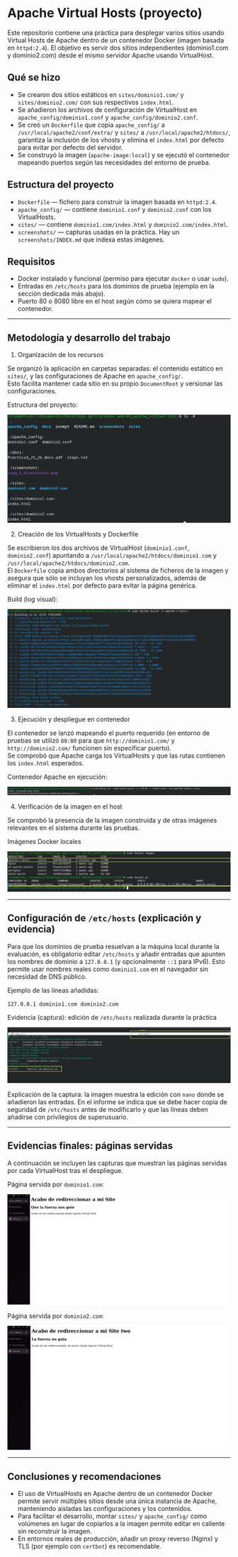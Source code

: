 # Apache Virtual Hosts (proyecto)

Este repositorio contiene una práctica para desplegar varios sitios usando Virtual Hosts de Apache dentro de un contenedor Docker (imagen basada en `httpd:2.4`). El objetivo es servir dos sitios independientes (dominio1.com y dominio2.com) desde el mismo servidor Apache usando VirtualHost.

## Qué se hizo
- Se crearon dos sitios estáticos en `sites/dominio1.com/` y `sites/dominio2.com/` con sus respectivos `index.html`.
- Se añadieron los archivos de configuración de VirtualHost en `apache_config/dominio1.conf` y `apache_config/dominio2.conf`.
- Se creó un `Dockerfile` que copia `apache_config/` a `/usr/local/apache2/conf/extra/` y `sites/` a `/usr/local/apache2/htdocs/`, garantiza la inclusión de los vhosts y elimina el `index.html` por defecto para evitar por defecto del servidor.
- Se construyó la imagen (`apache-image:local`) y se ejecutó el contenedor mapeando puertos según las necesidades del entorno de prueba.

## Estructura del proyecto
- `Dockerfile` — fichero para construir la imagen basada en `httpd:2.4`.
- `apache_config/` — contiene `dominio1.conf` y `dominio2.conf` con los VirtualHosts.
- `sites/` — contiene `dominio1.com/index.html` y `dominio2.com/index.html`.
- `screenshots/` — capturas usadas en la práctica. Hay un `screenshots/INDEX.md` que indexa estas imágenes.

## Requisitos
- Docker instalado y funcional (permiso para ejecutar `docker` o usar `sudo`).
- Entradas en `/etc/hosts` para los dominios de prueba (ejemplo en la sección dedicada más abajo).
- Puerto 80 o 8080 libre en el host según cómo se quiera mapear el contenedor.

---

## Metodología y desarrollo del trabajo

1) Organización de los recursos

Se organizó la aplicación en carpetas separadas: el contenido estático en `sites/`, y las configuraciones de Apache en `apache_config/`.  
Esto facilita mantener cada sitio en su propio `DocumentRoot` y versionar las configuraciones.

Estructura del proyecto:

![Estructura de directorios](screenshots/step_1_directories.png)

2) Creación de los VirtualHosts y Dockerfile

Se escribieron los dos archivos de VirtualHost (`dominio1.conf`, `dominio2.conf`) apuntando a `/usr/local/apache2/htdocs/dominio1.com` y `/usr/local/apache2/htdocs/dominio2.com`.  
El `Dockerfile` copia ambos directorios al sistema de ficheros de la imagen y asegura que sólo se incluyan los vhosts personalizados, además de eliminar el `index.html` por defecto para evitar la página genérica.

Build (log visual):  

![Build Dockerfile - vhosts](screenshots/run_dockerfile_apache_virtual_hosts.png)

3) Ejecución y despliegue en contenedor

El contenedor se lanzó mapeando el puerto requerido (en entorno de pruebas se utilizó `80:80` para que `http://dominio1.com/` y `http://dominio2.com/` funcionen sin especificar puerto).  
Se comprobó que Apache carga los VirtualHosts y que las rutas contienen los `index.html` esperados.

Contenedor Apache en ejecución:  

![Ejecución del contenedor Apache](screenshots/run_apache_sever_dockerizer.png)

4) Verificación de la imagen en el host

Se comprobó la presencia de la imagen construida y de otras imágenes relevantes en el sistema durante las pruebas.

Imágenes Docker locales  

![Docker images](screenshots/docker_images.png)

---

## Configuración de `/etc/hosts` (explicación y evidencia)

Para que los dominios de prueba resuelvan a la máquina local durante la evaluación, es obligatorio editar `/etc/hosts` y añadir entradas que apunten los nombres de dominio a `127.0.0.1` (y opcionalmente `::1` para IPv6). Esto permite usar nombres reales como `dominio1.com` en el navegador sin necesidad de DNS público.

Ejemplo de las líneas añadidas:

```
127.0.0.1 dominio1.com dominio2.com
```

Evidencia (captura): edición de `/etc/hosts` realizada durante la práctica

![Edición /etc/hosts](screenshots/nano_etc_hosts.png)

Explicación de la captura: la imagen muestra la edición con `nano` donde se añadieron las entradas. En el informe se indica que se debe hacer copia de seguridad de `/etc/hosts` antes de modificarlo y que las líneas deben añadirse con privilegios de superusuario.

---

## Evidencias finales: páginas servidas

A continuación se incluyen las capturas que muestran las páginas servidas por cada VirtualHost tras el despliegue.

Página servida por `dominio1.com`:

![dominio1](screenshots/dominio1.png)

Página servida por `dominio2.com`:

![dominio2](screenshots/dominio2.png)

---

## Conclusiones y recomendaciones
- El uso de VirtualHosts en Apache dentro de un contenedor Docker permite servir múltiples sitios desde una única instancia de Apache, manteniendo aisladas las configuraciones y los contenidos.
- Para facilitar el desarrollo, montar `sites/` y `apache_config/` como volúmenes en lugar de copiarlos a la imagen permite editar en caliente sin reconstruir la imagen.
- En entornos reales de producción, añadir un proxy reverso (Nginx) y TLS (por ejemplo con `certbot`) es recomendable.
